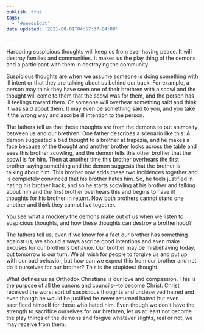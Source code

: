```yaml
---
publish: true
tags:
  - '#needsEdit'
date updated: '2021-08-01T04:57:37-04:00'

---
```


Harboring suspicious thoughts will keep us from ever having peace. It will destroy families and communities. It makes us the play thing of the demons and a participant with them in destroying the community.

Suspicious thoughts are when we assume someone is doing something with ill intent or that they are talking about us behind our back. For example, a person may think they have seen one of their brethren with a scowl and the thought will come to them that the scowl was for them, and the person has ill feelings toward them. Or someone will overhear something said and think it was said about them. It may even be something said to you, and you take it the wrong way and ascribe ill intention to the person.

The fathers tell us that these thoughts are from the demons to put animosity between us and our brethren. One father describes a scenario like this: A demon suggested a bad thought to a brother at trapezia, and he makes a face because of the thought and another brother looks across the table and sees this brother scowling, and the demon tells this other brother that the scowl is for him. Then at another time this brother overhears the first brother saying something and the demon suggests that the brother is talking about him. This brother now adds these two incidences together and is completely convinced that his brother hates him. So, he feels justified in hating his brother back, and so he starts scowling at his brother and talking about him and the first brother overhears this and begins to have ill thoughts for his brother in return. Now both brothers cannot stand one another and think they cannot live together.

You see what a mockery the demons make out of us when we listen to suspicious thoughts, and how these thoughts can destroy a brotherhood?

The fathers tell us, even if we know for a fact our brother has something against us, we should always ascribe good intentions and even make excuses for our brother's behavior. Our brother may be misbehaving today, but tomorrow is our turn. We all wish for people to forgive us and put up with our bad behavior, but how can we expect this from our brother and not do it ourselves for our brother? This is the stupidest thought.

What defines us as Orthodox Christians is our love and compassion. This is the purpose of all the canons and councils--to become Christ. Christ received the worst sort of suspicious thoughts and undeserved hatred and even though he would be justified he never returned hatred but even sacrificed himself for those who hated him. Even though we don't have the strength to sacrifice ourselves for our brethren, let us at least not become the play things of the demons and forgive whatever slights, real or not, we may receive from them.
